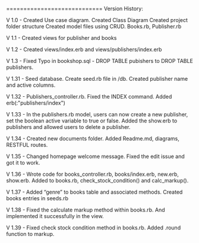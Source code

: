 
============================
Version History:

V 1.0 - Created Use case diagram.
	Created Class Diagram
	Created project folder structure
	Created model files using CRUD. Books.rb, Publisher.rb

V 1.1 - Created views for publisher and books

V 1.2 - Created views/index.erb and views/publishers/index.erb

V 1.3 - Fixed Typo in bookshop.sql - DROP TABLE pubishers to DROP TABLE publishers.

V 1.31 - Seed database. Create seed.rb file in /db.
	 	Created publisher name and active columns.

V 1.32 - Publishers_controller.rb. Fixed the INDEX command. Added   erb(:"publishers/index")

V 1.33 -  In the publishers.rb model, users can now create a new publisher, set the boolean active variable to true or false.
		Added the show.erb to publishers and allowed users to delete a publisher.

V 1.34 - Created new documents folder.
		Added Readme.md, diagrams, RESTFUL routes.

V 1.35 - Changed homepage welcome message. Fixed the edit issue and got it to work.

V 1.36 - Wrote code for books_controller.rb, books/index.erb, new.erb, show.erb. Added to books.rb, check_stock_condition() and calc_markup().

V 1.37 - Added “genre” to books table and associated methods. Created books entries in seeds.rb

V 1.38 - Fixed the calculate markup method within books.rb. And implemented it successfully in the view.

V 1.39 - Fixed check stock condition method in books.rb. Added .round function to markup.
